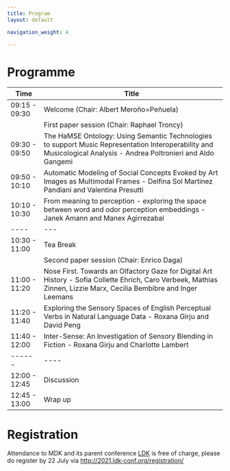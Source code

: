 ```yaml
---
title: Program
layout: default

navigation_weight: 4

---
```


# Programme

| Time  | Title | 
| ----- | ------| 
| 09:15 - 09:30 | Welcome (Chair: Albert Meroño=Peñuela) | 
| | First paper session  (Chair: Raphael Troncy) | 
| 09:30 - 09:50 | The HaMSE Ontology: Using Semantic Technologies to support Music Representation Interoperability and Musicological Analysis - Andrea Poltronieri and Aldo Gangemi | 
| 09:50 - 10:10 | Automatic Modeling of Social Concepts Evoked by Art Images as Multimodal Frames - Delfina Sol Martinez Pandiani and Valentina Presutti | 
| 10:10 - 10:30 | From meaning to perception - exploring the space between word and odor perception embeddings - Janek Amann and Manex Agirrezabal | 
| ---- | --- | 
| 10:30 - 11:00 | Tea Break |
| | Second paper session (Chair: Enrico Daga) | 
| 11:00 - 11:20 |  Nose First. Towards an Olfactory Gaze for Digital Art History - Sofia Collette Ehrich, Caro Verbeek, Mathias Zinnen, Lizzie Marx, Cecilia Bembibre and Inger Leemans | 
| 11:20 - 11:40 | Exploring the Sensory Spaces of English Perceptual Verbs in Natural Language Data - Roxana Girju and David Peng | 
| 11:40 - 12:00 | Inter-Sense: An Investigation of Sensory Blending in Fiction - Roxana Girju and Charlotte Lambert | 
| ------ | ---- | 
| 12:00 - 12:45 | Discussion | (Chair: Marieke van Erp and Albert Meroño-Peñuela) | 
| 12:45 - 13:00 | Wrap up | (Chair: Albert Meroño-Peñuela ) | 

# Registration

Attendance to MDK and its parent conference [LDK](https://2021.ldk-conf.org) is free of charge, please do register by 22 July via http://2021.ldk-conf.org/registration/
